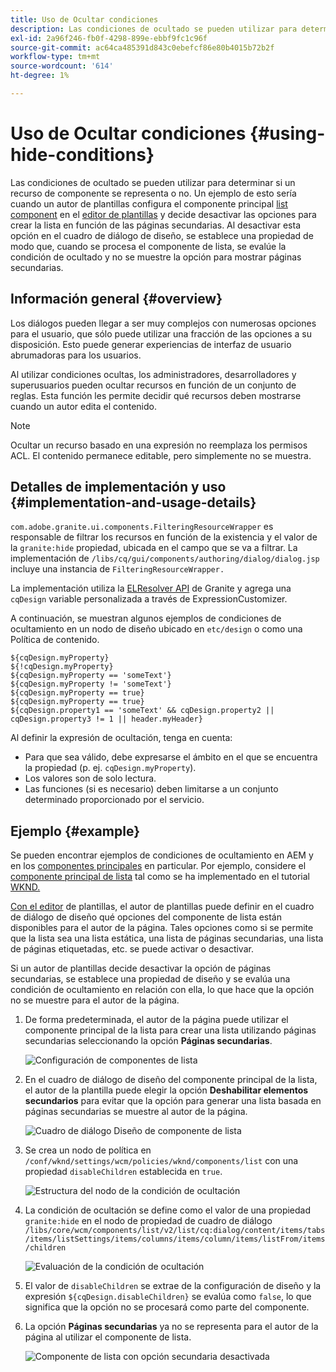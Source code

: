 ```yaml
---
title: Uso de Ocultar condiciones
description: Las condiciones de ocultado se pueden utilizar para determinar si un recurso de componente se representa o no.
exl-id: 2a96f246-fb0f-4298-899e-ebbf9fc1c96f
source-git-commit: ac64ca485391d843c0ebefcf86e80b4015b72b2f
workflow-type: tm+mt
source-wordcount: '614'
ht-degree: 1%

---
```


# Uso de Ocultar condiciones {#using-hide-conditions}

Las condiciones de ocultado se pueden utilizar para determinar si un recurso de componente se representa o no. Un ejemplo de esto sería cuando un autor de plantillas configura el componente principal [list component](https://experienceleague.adobe.com/docs/experience-manager-core-components/using/components/list.html) en el [editor de plantillas](/help/sites-cloud/authoring/features/templates.md) y decide desactivar las opciones para crear la lista en función de las páginas secundarias. Al desactivar esta opción en el cuadro de diálogo de diseño, se establece una propiedad de modo que, cuando se procesa el componente de lista, se evalúe la condición de ocultado y no se muestre la opción para mostrar páginas secundarias.

## Información general {#overview}

Los diálogos pueden llegar a ser muy complejos con numerosas opciones para el usuario, que sólo puede utilizar una fracción de las opciones a su disposición. Esto puede generar experiencias de interfaz de usuario abrumadoras para los usuarios.

Al utilizar condiciones ocultas, los administradores, desarrolladores y superusuarios pueden ocultar recursos en función de un conjunto de reglas. Esta función les permite decidir qué recursos deben mostrarse cuando un autor edita el contenido.

>[!NOTE]
>
>Ocultar un recurso basado en una expresión no reemplaza los permisos ACL. El contenido permanece editable, pero simplemente no se muestra.

## Detalles de implementación y uso {#implementation-and-usage-details}

`com.adobe.granite.ui.components.FilteringResourceWrapper` es responsable de filtrar los recursos en función de la existencia y el valor de la  `granite:hide` propiedad, ubicada en el campo que se va a filtrar. La implementación de `/libs/cq/gui/components/authoring/dialog/dialog.jsp` incluye una instancia de `FilteringResourceWrapper.`

La implementación utiliza la [ELResolver API](https://helpx.adobe.com/experience-manager/6-5/sites/developing/using/reference-materials/granite-ui/api/jcr_root/libs/granite/ui/docs/server/el.html) de Granite y agrega una `cqDesign` variable personalizada a través de ExpressionCustomizer.

A continuación, se muestran algunos ejemplos de condiciones de ocultamiento en un nodo de diseño ubicado en `etc/design` o como una Política de contenido.

```
${cqDesign.myProperty}
${!cqDesign.myProperty}
${cqDesign.myProperty == 'someText'}
${cqDesign.myProperty != 'someText'}
${cqDesign.myProperty == true}
${cqDesign.myProperty == true}
${cqDesign.property1 == 'someText' && cqDesign.property2 || cqDesign.property3 != 1 || header.myHeader}
```

Al definir la expresión de ocultación, tenga en cuenta:

* Para que sea válido, debe expresarse el ámbito en el que se encuentra la propiedad (p. ej. `cqDesign.myProperty`).
* Los valores son de solo lectura.
* Las funciones (si es necesario) deben limitarse a un conjunto determinado proporcionado por el servicio.

## Ejemplo {#example}

Se pueden encontrar ejemplos de condiciones de ocultamiento en AEM y en los [componentes principales](https://experienceleague.adobe.com/docs/experience-manager-core-components/using/introduction.html?lang=es) en particular. Por ejemplo, considere el [componente principal de lista](https://experienceleague.adobe.com/docs/experience-manager-core-components/using/components/list.html) tal como se ha implementado en el tutorial [WKND.](/help/implementing/developing/introduction/develop-wknd-tutorial.md)

[Con el editor](/help/sites-cloud/authoring/features/templates.md) de plantillas, el autor de plantillas puede definir en el cuadro de diálogo de diseño qué opciones del componente de lista están disponibles para el autor de la página. Tales opciones como si se permite que la lista sea una lista estática, una lista de páginas secundarias, una lista de páginas etiquetadas, etc. se puede activar o desactivar.

Si un autor de plantillas decide desactivar la opción de páginas secundarias, se establece una propiedad de diseño y se evalúa una condición de ocultamiento en relación con ella, lo que hace que la opción no se muestre para el autor de la página.

1. De forma predeterminada, el autor de la página puede utilizar el componente principal de la lista para crear una lista utilizando páginas secundarias seleccionando la opción **Páginas secundarias**.

   ![Configuración de componentes de lista](assets/hide-conditions-list-settings.png)

1. En el cuadro de diálogo de diseño del componente principal de la lista, el autor de la plantilla puede elegir la opción **Deshabilitar elementos secundarios** para evitar que la opción para generar una lista basada en páginas secundarias se muestre al autor de la página.

   ![Cuadro de diálogo Diseño de componente de lista](assets/hide-conditions-list-design.png)

1. Se crea un nodo de política en `/conf/wknd/settings/wcm/policies/wknd/components/list` con una propiedad `disableChildren` establecida en `true`.

   ![Estructura del nodo de la condición de ocultación](assets/hide-conditions-node-structure.png)

1. La condición de ocultación se define como el valor de una propiedad `granite:hide` en el nodo de propiedad de cuadro de diálogo `/libs/core/wcm/components/list/v2/list/cq:dialog/content/items/tabs/items/listSettings/items/columns/items/column/items/listFrom/items/children`

   ![Evaluación de la condición de ocultación](assets/hide-conditions-evaluation.png)

1. El valor de `disableChildren` se extrae de la configuración de diseño y la expresión `${cqDesign.disableChildren}` se evalúa como `false`, lo que significa que la opción no se procesará como parte del componente.

1. La opción **Páginas secundarias** ya no se representa para el autor de la página al utilizar el componente de lista.

   ![Componente de lista con opción secundaria desactivada](assets/hide-conditions-child-disabled.png)
